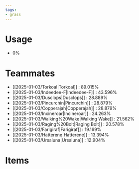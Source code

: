 ```yaml
---
tags:
- grass
---
```

# Usage
- 0%
# Teammates
- [[2025-01-03/Torkoal|Torkoal]] : 89.015%
- [[2025-01-03/Indeedee-F|Indeedee-F]] : 43.596%
- [[2025-01-03/Dusclops|Dusclops]] : 28.889%
- [[2025-01-03/Pincurchin|Pincurchin]] : 28.879%
- [[2025-01-03/Copperajah|Copperajah]] : 28.879%
- [[2025-01-03/Incineroar|Incineroar]] : 24.263%
- [[2025-01-03/Walking%20Wake|Walking Wake]] : 21.562%
- [[2025-01-03/Raging%20Bolt|Raging Bolt]] : 20.578%
- [[2025-01-03/Farigiraf|Farigiraf]] : 19.169%
- [[2025-01-03/Hatterene|Hatterene]] : 13.394%
- [[2025-01-03/Ursaluna|Ursaluna]] : 12.904%
# Items